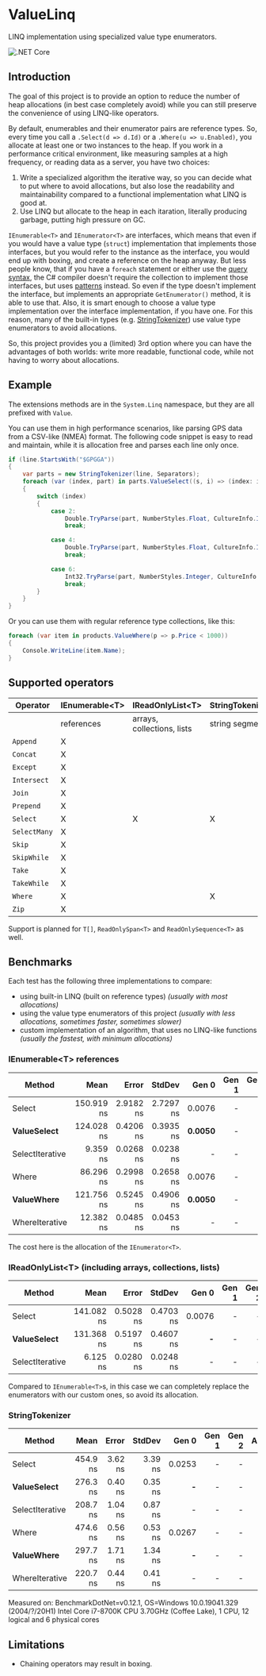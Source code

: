 # ValueLinq
LINQ implementation using specialized value type enumerators.

![.NET Core](https://github.com/Peter-Juhasz/valuelinq/workflows/.NET%20Core/badge.svg)

## Introduction
The goal of this project is to provide an option to reduce the number of heap allocations (in best case completely avoid) while you can still preserve the convenience of using LINQ-like operators.

By default, enumerables and their enumerator pairs are reference types. So, every time you call a `.Select(d => d.Id)` or a `.Where(u => u.Enabled)`, you allocate at least one or two instances to the heap. If you work in a performance critical environment, like measuring samples at a high frequency, or reading data as a server, you have two choices:
 1. Write a specialized algorithm the iterative way, so you can decide what to put where to avoid allocations, but also lose the readability and maintainability compared to a functional implementation what LINQ is good at.
 2. Use LINQ but allocate to the heap in each itaration, literally producing garbage, putting high pressure on GC.

`IEnumerable<T>` and `IEnumerator<T>` are interfaces, which means that even if you would have a value type (`struct`) implementation that implements those interfaces, but you would refer to the instance as the interface, you would end up with boxing, and create a reference on the heap anyway. But less people know, that if you have a `foreach` statement or either use the [query syntax](https://docs.microsoft.com/en-us/dotnet/csharp/linq/query-expression-basics), the C# compiler doesn't require the collection to implement those interfaces, but uses [patterns](https://docs.microsoft.com/en-us/dotnet/csharp/language-reference/language-specification/statements#the-foreach-statement) instead. So even if the type doesn't implement the interface, but implements an appropriate `GetEnumerator()` method, it is able to use that. Also, it is smart enough to choose a value type implementation over the interface implementation, if you have one. For this reason, many of the built-in types (e.g. [StringTokenizer](https://github.com/dotnet/runtime/blob/master/src/libraries/Microsoft.Extensions.Primitives/src/StringTokenizer.cs)) use value type enumerators to avoid allocations.

So, this project provides you a (limited) 3rd option where you can have the advantages of both worlds: write more readable, functional code, while not having to worry about allocations.

## Example
The extensions methods are in the `System.Linq` namespace, but they are all prefixed with `Value`.

You can use them in high performance scenarios, like parsing GPS data from a CSV-like (NMEA) format. The following code snippet is easy to read and maintain, while it is allocation free and parses each line only once.

```cs
if (line.StartsWith("$GPGGA"))
{
    var parts = new StringTokenizer(line, Separators);
    foreach (var (index, part) in parts.ValueSelect((s, i) => (index: i, part: s)))
    {
        switch (index)
        {
            case 2:
                Double.TryParse(part, NumberStyles.Float, CultureInfo.InvariantCulture, out latitude);
                break;

            case 4:
                Double.TryParse(part, NumberStyles.Float, CultureInfo.InvariantCulture, out longitude);
                break;

            case 6:
                Int32.TryParse(part, NumberStyles.Integer, CultureInfo.InvariantCulture, out quality);
                break;
        }
    }
}
```

Or you can use them with regular reference type collections, like this:

```cs
foreach (var item in products.ValueWhere(p => p.Price < 1000))
{
	Console.WriteLine(item.Name);
}
```

## Supported operators

| Operator      | IEnumerable&lt;T&gt; | IReadOnlyList&lt;T&gt; | StringTokenizer | ReadOnlySpan&lt;T&gt; |
|---------------|----------------------|------------------------|-----------------|-----------------------|
|               | references | arrays, collections, lists | string segments |  |
| `Append`     | X |   |   |   |
| `Concat`		| X |   |	|   |
| `Except`		| X |   |	|   |
| `Intersect`	| X |   |	|   |
| `Join`		| X |   |	|   |
| `Prepend`		| X |   |	|   |
| `Select`		| X | X | X | X |
| `SelectMany`	| X |   |	|   |
| `Skip`		| X |   |	|   |
| `SkipWhile`	| X |   |	|   |
| `Take`		| X |   |	|   |
| `TakeWhile`	| X |   |	|   |
| `Where`		| X |   | X |   |
| `Zip`			| X |   |	|   |

Support is planned for `T[]`, `ReadOnlySpan<T>` and `ReadOnlySequence<T>` as well.

## Benchmarks

Each test has the following three implementations to compare:
 - using built-in LINQ (built on reference types) *(usually with most allocations)*
 - using the value type enumerators of this project *(usually with less allocations, sometimes faster, sometimes slower)*
 - custom implementation of an algorithm, that uses no LINQ-like functions *(usually the fastest, with minimum allocations)*

### IEnumerable&lt;T&gt; references

|          Method |       Mean |     Error |    StdDev |      Gen 0 | Gen 1 | Gen 2 | Allocated |
|---------------- |-----------:|----------:|----------:|-----------:|------:|------:|----------:|
|          Select | 150.919 ns | 2.9182 ns | 2.7297 ns |     0.0076 |     - |     - |      48 B |
| **ValueSelect** | 124.028 ns | 0.4206 ns | 0.3935 ns | **0.0050** |     - |     - |  **32 B** |
| SelectIterative |   9.359 ns | 0.0268 ns | 0.0238 ns |          - |     - |     - |         - |
|           Where |  86.296 ns | 0.2998 ns | 0.2658 ns |     0.0076 |     - |     - |      48 B |
|  **ValueWhere** | 121.756 ns | 0.5245 ns | 0.4906 ns | **0.0050** |     - |     - |  **32 B** |
|  WhereIterative |  12.382 ns | 0.0485 ns | 0.0453 ns |          - |     - |     - |         - |

The cost here is the allocation of the `IEnumerator<T>`.

### IReadOnlyList&lt;T&gt; (including arrays, collections, lists)

|          Method |       Mean |     Error |    StdDev |  Gen 0 | Gen 1 | Gen 2 | Allocated |
|---------------- |-----------:|----------:|----------:|-------:|------:|------:|----------:|
|          Select | 141.082 ns | 0.5028 ns | 0.4703 ns | 0.0076 |     - |     - |      48 B |
| **ValueSelect** | 131.368 ns | 0.5197 ns | 0.4607 ns |  **-** |     - |     - |     **-** |
| SelectIterative |   6.125 ns | 0.0280 ns | 0.0248 ns |      - |     - |     - |         - |

Compared to `IEnumerable<T>`s, in this case we can completely replace the enumerators with our custom ones, so avoid its allocation.

### StringTokenizer

|          Method |     Mean |   Error |  StdDev |  Gen 0 | Gen 1 | Gen 2 | Allocated |
|---------------- |---------:|--------:|--------:|-------:|------:|------:|----------:|
|          Select | 454.9 ns | 3.62 ns | 3.39 ns | 0.0253 |     - |     - |     160 B |
| **ValueSelect** | 276.3 ns | 0.40 ns | 0.35 ns |  **-** |     - |     - |     **-** |
| SelectIterative | 208.7 ns | 1.04 ns | 0.87 ns |      - |     - |     - |         - |
|           Where | 474.6 ns | 0.56 ns | 0.53 ns | 0.0267 |     - |     - |     168 B |
|  **ValueWhere** | 297.7 ns | 1.71 ns | 1.34 ns |  **-** |     - |     - |     **-** |
|  WhereIterative | 220.7 ns | 0.44 ns | 0.41 ns |      - |     - |     - |         - |

Measured on:
BenchmarkDotNet=v0.12.1, OS=Windows 10.0.19041.329 (2004/?/20H1)
Intel Core i7-8700K CPU 3.70GHz (Coffee Lake), 1 CPU, 12 logical and 6 physical cores

## Limitations
 - Chaining operators may result in boxing.
